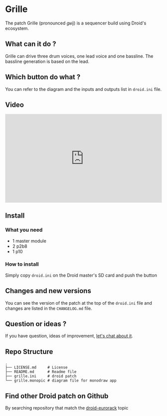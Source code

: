 # Grille

The patch Grille (pronounced _ɡʁij_) is a sequencer build using Droid's
ecosystem.

## What can it do ?

Grille can drive three drum voices, one lead voice and one bassline. The
bassline generation is based on the lead.

## Which button do what ?

You can refer to the diagram and the inputs and outputs list in `droid.ini`
file.

## Video

<div style="padding:56.25% 0 0 0;position:relative;"><iframe src="https://player.vimeo.com/video/632831280?h=0abd14de32&amp;badge=0&amp;autopause=0&amp;player_id=0&amp;app_id=58479" frameborder="0" allow="autoplay; fullscreen; picture-in-picture" allowfullscreen style="position:absolute;top:0;left:0;width:100%;height:100%;" title="Grille v1.0 demo"></iframe></div><script src="https://player.vimeo.com/api/player.js"></script>

## Install

### What you need

- 1 master module
- 2 p2b8
- 1 p10

### How to install

Simply copy `droid.ini` on the Droid master's SD card and push the button

## Changes and new versions

You can see the version of the patch at the top of the `droid.ini` file and
changes are listed in the `CHANGELOG.md` file.

## Question or ideas ?

If you have question, ideas of improvement, [let's chat about it](https://github.com/alienlebarge/droid-grille/discussions).

## Repo Structure

```
.
├── LICENSE.md     # License
├── README.md      # Readme file
├── grille.ini     # droid patch
└── grille.monopic # diagram file for monodraw app
```

## Find other Droid patch on Github

By searching repository that match the [droid-eurorack](https://github.com/topics/droid-eurorack) topic
